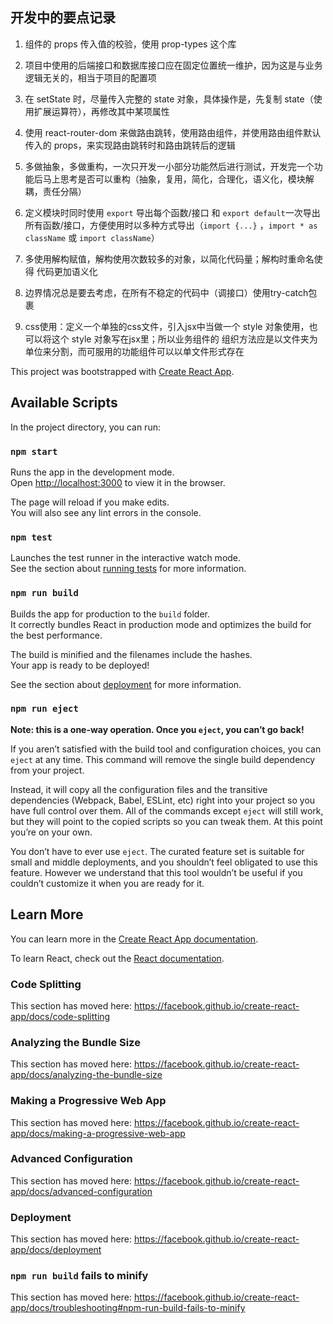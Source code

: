 ## 开发中的要点记录

1. 组件的 props 传入值的校验，使用 prop-types 这个库

2. 项目中使用的后端接口和数据库接口应在固定位置统一维护，因为这是与业务逻辑无关的，相当于项目的配置项

3. 在 setState 时，尽量传入完整的 state 对象，具体操作是，先复制 state（使用扩展运算符），再修改其中某项属性

4. 使用 react-router-dom 来做路由跳转，使用路由组件，并使用路由组件默认传入的 props，来实现路由跳转时和路由跳转后的逻辑

5. 多做抽象，多做重构，一次只开发一小部分功能然后进行测试，开发完一个功能后马上思考是否可以重构（抽象，复用，简化，合理化，语义化，模块解耦，责任分隔）

6. 定义模块时同时使用 `export` 导出每个函数/接口 和 `export default`一次导出所有函数/接口，方便使用时以多种方式导出（`import {...}` ，`import * as className` 或 `import className`）

7. 多使用解构赋值，解构使用次数较多的对象，以简化代码量；解构时重命名使得 代码更加语义化

8. 边界情况总是要去考虑，在所有不稳定的代码中（调接口）使用try-catch包裹

9. css使用：定义一个单独的css文件，引入jsx中当做一个 style 对象使用，也可以将这个 style 对象写在jsx里；所以业务组件的 组织方法应是以文件夹为单位来分割，而可服用的功能组件可以以单文件形式存在


This project was bootstrapped with [Create React App](https://github.com/facebook/create-react-app).

## Available Scripts

In the project directory, you can run:

### `npm start`

Runs the app in the development mode.<br>
Open [http://localhost:3000](http://localhost:3000) to view it in the browser.

The page will reload if you make edits.<br>
You will also see any lint errors in the console.

### `npm test`

Launches the test runner in the interactive watch mode.<br>
See the section about [running tests](https://facebook.github.io/create-react-app/docs/running-tests) for more information.

### `npm run build`

Builds the app for production to the `build` folder.<br>
It correctly bundles React in production mode and optimizes the build for the best performance.

The build is minified and the filenames include the hashes.<br>
Your app is ready to be deployed!

See the section about [deployment](https://facebook.github.io/create-react-app/docs/deployment) for more information.

### `npm run eject`

**Note: this is a one-way operation. Once you `eject`, you can’t go back!**

If you aren’t satisfied with the build tool and configuration choices, you can `eject` at any time. This command will remove the single build dependency from your project.

Instead, it will copy all the configuration files and the transitive dependencies (Webpack, Babel, ESLint, etc) right into your project so you have full control over them. All of the commands except `eject` will still work, but they will point to the copied scripts so you can tweak them. At this point you’re on your own.

You don’t have to ever use `eject`. The curated feature set is suitable for small and middle deployments, and you shouldn’t feel obligated to use this feature. However we understand that this tool wouldn’t be useful if you couldn’t customize it when you are ready for it.

## Learn More

You can learn more in the [Create React App documentation](https://facebook.github.io/create-react-app/docs/getting-started).

To learn React, check out the [React documentation](https://reactjs.org/).

### Code Splitting

This section has moved here: https://facebook.github.io/create-react-app/docs/code-splitting

### Analyzing the Bundle Size

This section has moved here: https://facebook.github.io/create-react-app/docs/analyzing-the-bundle-size

### Making a Progressive Web App

This section has moved here: https://facebook.github.io/create-react-app/docs/making-a-progressive-web-app

### Advanced Configuration

This section has moved here: https://facebook.github.io/create-react-app/docs/advanced-configuration

### Deployment

This section has moved here: https://facebook.github.io/create-react-app/docs/deployment

### `npm run build` fails to minify

This section has moved here: https://facebook.github.io/create-react-app/docs/troubleshooting#npm-run-build-fails-to-minify
